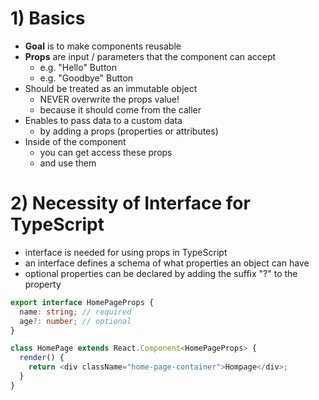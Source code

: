 # 1) Basics

- **Goal** is to make components reusable
- **Props** are input / parameters that the component can accept
  - e.g. "Hello" Button
  - e.g. "Goodbye" Button
- Should be treated as an immutable object
  - NEVER overwrite the props value!
  - because it should come from the caller
- Enables to pass data to a custom data
  - by adding a props (properties or attributes)
- Inside of the component
  - you can get access these props
  - and use them  

# 2) Necessity of Interface for TypeScript

- interface is needed for using props in TypeScript
- an interface defines a schema of what properties an object can have
- optional properties can be declared by adding the suffix "?" to the property

```typescript jsx
export interface HomePageProps {
  name: string; // required
  age?: number; // optional
}

class HomePage extends React.Component<HomePageProps> {
  render() {
    return <div className="home-page-container">Hompage</div>;
  }
}
```
